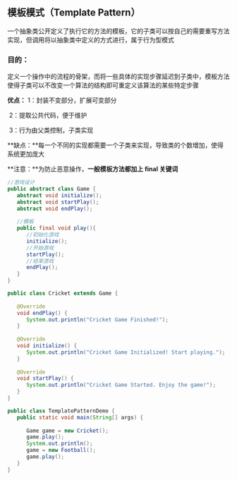 ## 模板模式（Template Pattern）

一个抽象类公开定义了执行它的方法的模板，它的子类可以按自己的需要重写方法实现，但调用将以抽象类中定义的方式进行，属于行为型模式

### 目的：

定义一个操作中的流程的骨架，而将一些具体的实现步骤延迟到子类中，模板方法使得子类可以不改变一个算法的结构即可重定义该算法的某些特定步骤

**优点：** 1：封装不变部分，扩展可变部分

​	    2：提取公共代码，便于维护

​	    3：行为由父类控制，子类实现

**缺点：**每一个不同的实现都需要一个子类来实现，导致类的个数增加，使得系统更加庞大

**注意：**为防止恶意操作，**一般模板方法都加上 final 关键词**

```java
//游戏设计
public abstract class Game {
   abstract void initialize();
   abstract void startPlay();
   abstract void endPlay();
 
   //模板
   public final void play(){
      //初始化游戏
      initialize();
      //开始游戏
      startPlay();
      //结束游戏
      endPlay();
   }
}

public class Cricket extends Game {
 
   @Override
   void endPlay() {
      System.out.println("Cricket Game Finished!");
   }
 
   @Override
   void initialize() {
      System.out.println("Cricket Game Initialized! Start playing.");
   }
 
   @Override
   void startPlay() {
      System.out.println("Cricket Game Started. Enjoy the game!");
   }
}

public class TemplatePatternDemo {
   public static void main(String[] args) {
 
      Game game = new Cricket();
      game.play();
      System.out.println();
      game = new Football();
      game.play();      
   }
}
```

